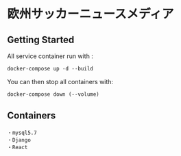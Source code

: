 # 欧州サッカーニュースメディア
## Getting Started

All service container run with :
                
```dockerfile
docker-compose up -d --build
```

You can then stop all containers with:
```dockerfile
docker-compose down (--volume)
```

## Containers
```
・mysql5.7
・Django
・React
```
